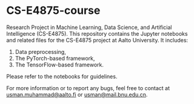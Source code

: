 # CS-E4875-course
Research Project in Machine Learning, Data Science, and Artificial Intelligence (CS-E4875).
This repository contains the Jupyter notebooks and related files for the CS-E4875 project at Aalto University. It includes:

1. Data preprocessing,
2. The PyTorch-based framework,
3. The TensorFlow-based framework.
   
Please refer to the notebooks for guidelines.

For more information or to report any bugs, feel free to contact at usman.muhammad@aalto.fi or usman@mail.bnu.edu.cn.




